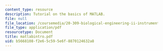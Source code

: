 ```yaml
---
content_type: resource
description: Tutorial on the basics of MATLAB.
file: null
file_location: /coursemedia/20-309-biological-engineering-ii-instrumentation-and-measurement-fall-2006/b5668108f2e65c595e6f8870124632a8_matlabintro.pdf
file_type: application/pdf
resourcetype: Document
title: matlabintro.pdf
uid: b5668108-f2e6-5c59-5e6f-8870124632a8
---
```

